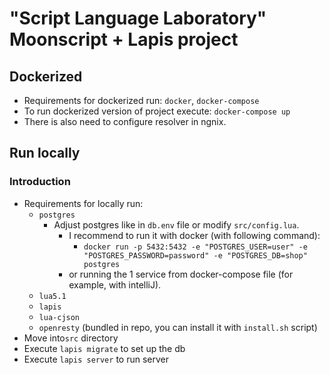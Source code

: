 # "Script Language Laboratory" Moonscript + Lapis project

## Dockerized

- Requirements for dockerized run: `docker`, `docker-compose`
- To run dockerized version of project execute: `docker-compose up`
- There is also need to configure resolver in ngnix.

## Run locally

### Introduction

- Requirements for locally run:
    - `postgres` 
      - Adjust postgres like in `db.env` file or modify `src/config.lua`.
        - I recommend to run it with docker (with following command):
          - `docker run -p 5432:5432 -e "POSTGRES_USER=user" -e "POSTGRES_PASSWORD=password" -e "POSTGRES_DB=shop" postgres`
        - or running the 1 service from docker-compose file (for example, with intelliJ).
    - `lua5.1`
    - `lapis`
    - `lua-cjson`
    - `openresty` (bundled in repo, you can install it with `install.sh` script)
- Move into`src` directory
- Execute `lapis migrate` to set up the db
- Execute `lapis server` to run server